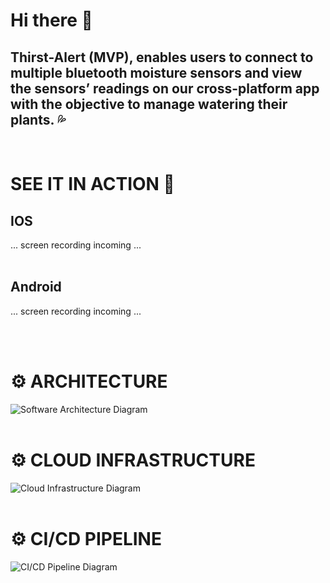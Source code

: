 # Hi there 👋

## Thirst-Alert (MVP), enables users to connect to multiple bluetooth moisture sensors and view the sensors’ readings on our cross-platform app with the objective to manage watering their plants. :sweat_drops:
<br />

# SEE IT IN ACTION :eyes:

## IOS
... screen recording incoming ...
<br /><br />

## Android
... screen recording incoming ...

<br /><br />

# :gear: ARCHITECTURE
![Software Architecture Diagram](https://storage.googleapis.com/thirst-alert-public-assets/graphs/Security-B.png)
<br /><br />

# :gear: CLOUD INFRASTRUCTURE
![Cloud Infrastructure Diagram](https://storage.googleapis.com/thirst-alert-public-assets/graphs/infra.png)
<br /><br />

# :gear: CI/CD PIPELINE
![CI/CD Pipeline Diagram](https://storage.googleapis.com/thirst-alert-public-assets/graphs/CD.png)
<br /><br />
